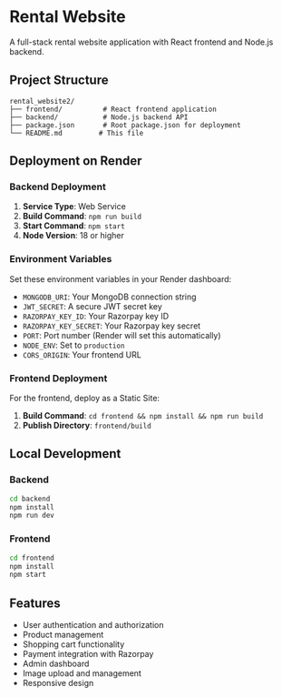 # Rental Website

A full-stack rental website application with React frontend and Node.js backend.

## Project Structure

```
rental_website2/
├── frontend/          # React frontend application
├── backend/           # Node.js backend API
├── package.json       # Root package.json for deployment
└── README.md         # This file
```

## Deployment on Render

### Backend Deployment

1. **Service Type**: Web Service
2. **Build Command**: `npm run build`
3. **Start Command**: `npm start`
4. **Node Version**: 18 or higher

### Environment Variables

Set these environment variables in your Render dashboard:

- `MONGODB_URI`: Your MongoDB connection string
- `JWT_SECRET`: A secure JWT secret key
- `RAZORPAY_KEY_ID`: Your Razorpay key ID
- `RAZORPAY_KEY_SECRET`: Your Razorpay key secret
- `PORT`: Port number (Render will set this automatically)
- `NODE_ENV`: Set to `production`
- `CORS_ORIGIN`: Your frontend URL

### Frontend Deployment

For the frontend, deploy as a Static Site:

1. **Build Command**: `cd frontend && npm install && npm run build`
2. **Publish Directory**: `frontend/build`

## Local Development

### Backend
```bash
cd backend
npm install
npm run dev
```

### Frontend
```bash
cd frontend
npm install
npm start
```

## Features

- User authentication and authorization
- Product management
- Shopping cart functionality
- Payment integration with Razorpay
- Admin dashboard
- Image upload and management
- Responsive design